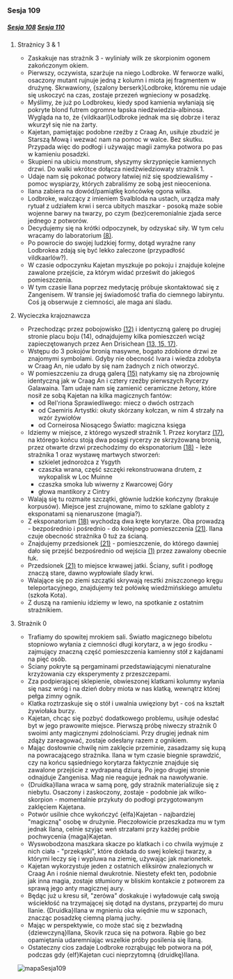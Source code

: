 ### Sesja 109
##### [Sesja 108](#sesja-108) [Sesja 110](#sesja-110)
1. Strażnicy 3 & 1
    - Zaskakuje nas strażnik 3 - wyliniały wilk ze skorpionim ogonem zakończonym okiem.
    - Pierwszy, oczywista, szarżuje na niego Lodbroke. W ferworze walki, osaczony mutant rujnuje jedną z kolumn i miota jej fragmentem w drużynę. Skrwawiony, {szalony berserk}Lodbroke, któremu nie udaje się uskoczyć na czas, zostaje przezeń wgnieciony w posadzkę. 
    - Myślimy, że już po Lodbrokeu, kiedy spod kamienia wyłaniają się pokryte blond futrem ogromne łapska niedźwiedzia-albinosa. Wygląda na to, że {vildkaarl}Lodbroke jednak ma się dobrze i teraz wkurzył się nie na żarty.
     - Kajetan, pamiętając podobne rzeźby z Craag An, usiłuje zbudzić je Starszą Mową i wezwać nam na pomoc w walce. Bez skutku. Przypada więc do podłogi i używając magii zamyka potwora po pas w kamieniu posadzki.
    - Skupieni na ubiciu monstrum, słyszymy skrzypnięcie kamiennych drzwi. Do walki wkrótce dołącza niedźwiedziowaty strażnik 1.
    - Udaje nam się pokonać potwory łatwiej niż się spodziewaliśmy - pomoc wyspiarzy, których zabraliśmy ze sobą jest nieoceniona.
    - Ilana zabiera na dowód/pamiątkę końcówkę ogona wilka.
    - Lodbroke, walczący z imieniem Svalbloda na ustach, urządza mały rytuał z udziałem krwi i serca ubitych maszkar - posoką maże sobie wojenne barwy na twarzy, po czym (bez)ceremonialnie zjada serce jednego z potworów.
    - Decydujemy się na krótki odpoczynek, by odzyskać siły. W tym celu wracamy do laboratorium [(8)](#sesja-108#mapa).
    - Po powrocie do swojej ludzkiej formy, dotąd wyraźne rany Lodbrokea zdają się być lekko zaleczone (przypadłość vildkaarlów?).
    - W czasie odpoczynku Kajetan myszkuje po pokoju i znajduje kolejne zawalone przejście, za którym widać prześwit do jakiegoś pomieszczenia.
    - W tym czasie Ilana poprzez medytację próbuje skontaktować się z Zangenisem. W transie jej świadomość trafia do ciemnego labiryntu. Coś ją obserwuje z ciemności, ale maga ani śladu.
2. Wycieczka krajoznawcza
    - Przechodząc przez pobojowisko [(12)](#sesja-108#mapa) i identyczną galerę po drugiej stronie placu boju (14), odnajdujemy kilka pomieszczeń wciąż zapieczętowanych przez Aen Drisichean [(13, 15, 17)](#sesja-108#mapa).
    - Wstępu do 3 pokojów bronią masywne, bogato zdobione drzwi ze znajomymi symbolami. Gdyby nie obecność Ivara i wiedza zdobyta w Craag An, nie udało by się nam żadnych z nich otworzyć.
    - W pomieszczeniu za drugą galerą [(15)](#sesja-108#mapa) natykamy się na zbrojownię identyczną jak w Craag An i cztery rzeźby pierwszych Rycerzy Galawaina. Tam udaje nam się zamienić ceramiczne żetony, które nosił ze sobą Kajetan na kilka magicznych fantów:
        - od Rel'riona Sprawiedliwego: miecz o dwóch ostrzach
        - od Caemiris Artystki: okuty skórzany kołczan, w nim 4 strzały na wzór żywiołów
        - od Corneirosa Niosącego Światło: magiczna księga
    - Idziemy w miejsce, z którego wyszedł strażnik 1. Przez korytarz [(17)](#sesja-108#mapa), na którego końcu stoją dwa posągi rycerzy ze skrzyżowaną bronią, przez otwarte drzwi przechodzimy do eksponatorium [(18)](#sesja-108#mapa) - leże strażnika 1 oraz wystawę martwych stworzeń:
        - szkielet jednorożca z Ysgyth
        - czaszka wrana, część szczęki rekonstruowana drutem, z wykopalisk w Loc Muinne
        - czaszka smoka lub wiwerny z Kwarcowej Góry
        - głowa mantikory z Cintry
    - Walają się tu rozmaite szczątki, głównie ludzkie kończyny (brakuje korpusów). Miejsce jest zrujnowane, mimo to szklane gabloty z eksponatami są nienaruszone (magia?).
    - Z eksponatorium [(18)](#sesja-108#mapa) wychodzą dwa kręte korytarze. Oba prowadzą - bezpośrednio i pośrednio - do kolejnego pomieszczenia [(21)](#sesja-108#mapa). Ilana czuje obecność strażnika 0 tuż za ścianą. 
    - Znajdujemy przedsionek [(21)](#sesja-108#mapa) - pomieszczenie, do którego dawniej dało się przejść bezpośrednio od wejścia [(1)](#sesja-108#mapa) przez zawalony obecnie łuk.
    - Przedsionek [(21)](#sesja-108#mapa) to miejsce krwawej jatki. Ściany, sufit i podłogę znaczą stare, dawno wypłowiałe ślady krwi.
    - Walające się po ziemi szczątki skrywają resztki zniszczonego kręgu teleportacyjnego, znajdujemy też połówkę wiedźmińskiego amuletu (szkoła Kota).
    - Z duszą na ramieniu idziemy w lewo, na spotkanie z ostatnim strażnikiem.
3. Strażnik 0
    - Trafiamy do spowitej mrokiem sali. Światło magicznego bibelotu stopniowo wyłania z ciemności długi korytarz, a w jego środku - zajmujący znaczną część pomieszczenia kamienny stół z kajdanami na pięć osób.
    - Ściany pokryte są pergaminami przedstawiającymi nienaturalne krzyżowania czy eksperymenty z przeszczepami.
    - Zza podpierającej sklepienie, obwieszonej klatkami kolumny wyłania się nasz wróg i na dzień dobry miota w nas klatką, wewnątrz której pełga zimny ognik.
    - Klatka roztrzaskuje się o stół i uwalnia uwięziony byt - coś na kształt żywiołaka burzy. 
    - Kajetan, chcąc się pozbyć dodatkowego problemu, usiłuje odesłać byt w jego prawowite miejsce. Pierwszą próbę niweczy strażnik 0 swoimi anty magicznymi zdolnościami. Przy drugiej jednak nim zdąży zareagować, zostaje odesłany razem z ognikiem.
    - Mając dosłownie chwilę nim zaklęcie przeminie, zasadzamy się kupą na powracającego strażnika. Ilana w tym czasie biegnie sprawdzić, czy na końcu sąsiedniego korytarza faktycznie znajduje się zawalone przejście z wydrapaną dziurą. Po jego drugiej stronie odnajduje Zangenisa. Mag nie reaguje jednak na nawoływanie.
    - {Druidka}Ilana wraca w samą porę, gdy strażnik materializuje się z niebytu. Osaczony i zaskoczony, zostaje - podobnie jak wilko-skorpion -  momentalnie przykuty do podłogi przygotowanym zaklęciem Kajetana.
    - Potwór usilnie chce wykończyć {elfa}Kajetan - najbardziej "magiczną" osobę w drużynie. Pieczołowicie przeszkadza mu w tym jednak Ilana, celnie szyjąc weń strzałami przy każdej próbie pochwycenia {maga}Kajetan.
    - Wyswobodzona maszkara skacze po klatkach i co chwila wyjmuje z nich ciała - "przekąski", które dokłada do swej kolekcji twarzy, a którymi leczy się i wypluwa na ziemię, używając jak marionetek.
    - Kajetan wykorzystuje jeden z ostatnich eliksirów znalezionych w Craag An i rośnie niemal dwukrotnie. Niestety efekt ten, podobnie jak inna magia, zostaje stłumiony w bliskim kontakcie z potworem za sprawą jego anty magicznej aury.
    - Będąc już u kresu sił, "zerówa" doskakuje i wyładowuje całą swoją wściekłość na trzymającej się dotąd na dystans, przypartej do muru Ilanie. {Druidka}Ilana w mgnieniu oka więdnie mu w szponach, znacząc posadzkę ciemną plamą juchy.
    - Mając w perspektywie, co może stać się z bezwładną {dziewczyną}Ilana, Skovik rzuca się na potwora. Rąbie go bez opamiętania udaremniając wszelkie próby posilenia się Ilaną.
    - Ostateczny cios zadaje Lodbroke rozrąbując łeb potwora na pół, podczas gdy {elf}Kajetan cuci nieprzytomną {druidkę}Ilana.

    <a id="mapa"></a>![mapaSesja109](https://github.com/nipsufn/dnd-ki-source/raw/master/img/mapaSesja109.jpg "mapaSesja109")